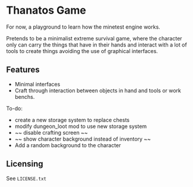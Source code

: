 # Thanatos Game

For now, a playground to learn how the minetest engine works.

Pretends to be a minimalist extreme survival game, where the character only 
can carry the things that have in their hands and interact with a lot of tools 
to create things avoiding the use of graphical interfaces.

## Features

- Minimal interfaces
- Craft through interaction between objects in hand and tools or work benchs.

To-do:
- create a new storage system to replace chests
- modify dungeon_loot mod to use new storage system
- ~~ disable crafting screen ~~
- ~~ show character background instead of inventory ~~
- Add a random background to the character

## Licensing

See `LICENSE.txt`
